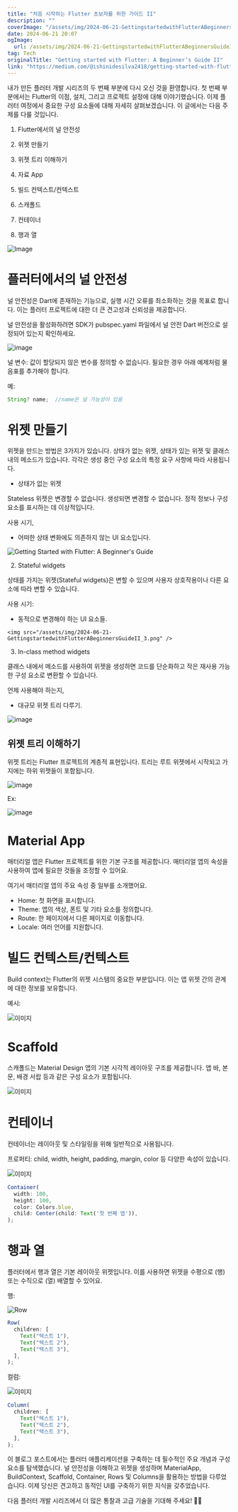 ```yaml
---
title: "처음 시작하는 Flutter 초보자를 위한 가이드 II"
description: ""
coverImage: "/assets/img/2024-06-21-GettingstartedwithFlutterABeginnersGuideII_0.png"
date: 2024-06-21 20:07
ogImage:
  url: /assets/img/2024-06-21-GettingstartedwithFlutterABeginnersGuideII_0.png
tag: Tech
originalTitle: "Getting started with Flutter: A Beginner’s Guide II"
link: "https://medium.com/@ishinidesilva2418/getting-started-with-flutter-a-beginners-guide-ii-2cbeaf9c4f79"
---
```


내가 만든 플러터 개발 시리즈의 두 번째 부분에 다시 오신 것을 환영합니다. 첫 번째 부분에서는 Flutter의 이점, 설치, 그리고 프로젝트 설정에 대해 이야기했습니다. 이제 플러터 여정에서 중요한 구성 요소들에 대해 자세히 살펴보겠습니다. 이 글에서는 다음 주제를 다룰 것입니다.

1. Flutter에서의 널 안전성

2. 위젯 만들기

3. 위젯 트리 이해하기

<div class="content-ad"></div>

4. 자료 App

5. 빌드 컨텍스트/컨텍스트

6. 스캐폴드

7. 컨테이너

<div class="content-ad"></div>

8. 행과 열

![Image](/assets/img/2024-06-21-GettingstartedwithFlutterABeginnersGuideII_0.png)

# 플러터에서의 널 안전성

널 안전성은 Dart에 존재하는 기능으로, 실행 시간 오류를 최소화하는 것을 목표로 합니다. 이는 플러터 프로젝트에 대한 더 큰 견고성과 신뢰성을 제공합니다.

<div class="content-ad"></div>

널 안전성을 활성화하려면 SDK가 pubspec.yaml 파일에서 널 안전 Dart 버전으로 설정되어 있는지 확인하세요.

![image](/assets/img/2024-06-21-GettingstartedwithFlutterABeginnersGuideII_1.png)

널 변수: 값이 할당되지 않은 변수를 정의할 수 없습니다. 필요한 경우 아래 예제처럼 물음표를 추가해야 합니다.

예:

<div class="content-ad"></div>

```js
String? name;  //name은 널 가능성이 있음
```

# 위젯 만들기

위젯을 만드는 방법은 3가지가 있습니다. 상태가 없는 위젯, 상태가 있는 위젯 및 클래스 내의 메소드가 있습니다. 각각은 생성 중인 구성 요소의 특정 요구 사항에 따라 사용됩니다.

- 상태가 없는 위젯

<div class="content-ad"></div>

Stateless 위젯은 변경할 수 없습니다. 생성되면 변경할 수 없습니다. 정적 정보나 구성 요소를 표시하는 데 이상적입니다.

사용 시기,

- 어떠한 상태 변화에도 의존하지 않는 UI 요소입니다.

![Getting Started with Flutter: A Beginner's Guide](/assets/img/2024-06-21-GettingstartedwithFlutterABeginnersGuideII_2.png)

<div class="content-ad"></div>

2. Stateful widgets

상태를 가지는 위젯(Stateful widgets)은 변할 수 있으며 사용자 상호작용이나 다른 요소에 따라 변할 수 있습니다.

사용 시기:

- 동적으로 변경해야 하는 UI 요소들.

<div class="content-ad"></div>

`<img src="/assets/img/2024-06-21-GettingstartedwithFlutterABeginnersGuideII_3.png" />`

3. In-class method widgets

클래스 내에서 메소드를 사용하여 위젯을 생성하면 코드를 단순화하고 작은 재사용 가능한 구성 요소로 변환할 수 있습니다.

언제 사용해야 하는지,

<div class="content-ad"></div>

- 대규모 위젯 트리 다루기.

![image](/assets/img/2024-06-21-GettingstartedwithFlutterABeginnersGuideII_4.png)

## 위젯 트리 이해하기

위젯 트리는 Flutter 프로젝트의 계층적 표현입니다. 트리는 루트 위젯에서 시작되고 가지에는 하위 위젯들이 포함됩니다.

<div class="content-ad"></div>

![image](/assets/img/2024-06-21-GettingstartedwithFlutterABeginnersGuideII_5.png)

Ex:

![image](/assets/img/2024-06-21-GettingstartedwithFlutterABeginnersGuideII_6.png)

# Material App

<div class="content-ad"></div>

매터리얼 앱은 Flutter 프로젝트를 위한 기본 구조를 제공합니다. 매터리얼 앱의 속성을 사용하여 앱에 필요한 것들을 조정할 수 있어요.

여기서 매터리얼 앱의 주요 속성 중 일부를 소개했어요.

- Home: 첫 화면을 표시합니다.
- Theme: 앱의 색상, 폰트 및 기타 요소를 정의합니다.
- Route: 한 페이지에서 다른 페이지로 이동합니다.
- Locale: 여러 언어를 지원합니다.

# 빌드 컨텍스트/컨텍스트

<div class="content-ad"></div>

Build context는 Flutter의 위젯 시스템의 중요한 부분입니다. 이는 앱 위젯 간의 관계에 대한 정보를 보유합니다.

예시:

![이미지](/assets/img/2024-06-21-GettingstartedwithFlutterABeginnersGuideII_7.png)

# Scaffold

<div class="content-ad"></div>

스캐폴드는 Material Design 앱의 기본 시각적 레이아웃 구조를 제공합니다. 앱 바, 본문, 배경 서랍 등과 같은 구성 요소가 포함됩니다.

![이미지](/assets/img/2024-06-21-GettingstartedwithFlutterABeginnersGuideII_8.png)

# 컨테이너

컨테이너는 레이아웃 및 스타일링을 위해 일반적으로 사용됩니다.

<div class="content-ad"></div>

프로퍼티: child, width, height, padding, margin, color 등 다양한 속성이 있습니다.

![이미지](/assets/img/2024-06-21-GettingstartedwithFlutterABeginnersGuideII_9.png)

```javascript
Container(
  width: 100,
  height: 100,
  color: Colors.blue,
  child: Center(child: Text('첫 번째 앱')),
);
```

# 행과 열

<div class="content-ad"></div>

플러터에서 행과 열은 기본 레이아웃 위젯입니다. 이를 사용하면 위젯을 수평으로 (행) 또는 수직으로 (열) 배열할 수 있어요.

행:

![Row](/assets/img/2024-06-21-GettingstartedwithFlutterABeginnersGuideII_10.png)

```js
Row(
  children: [
    Text("텍스트 1"),
    Text("텍스트 2"),
    Text("텍스트 3"),
  ],
);
```

<div class="content-ad"></div>

컬럼:

![이미지](/assets/img/2024-06-21-GettingstartedwithFlutterABeginnersGuideII_11.png)

```js
Column(
  children: [
    Text("텍스트 1"),
    Text("텍스트 2"),
    Text("텍스트 3"),
  ],
);
```

이 블로그 포스트에서는 플러터 애플리케이션을 구축하는 데 필수적인 주요 개념과 구성 요소를 탐색했습니다. 널 안전성을 이해하고 위젯을 생성하며 MaterialApp, BuildContext, Scaffold, Container, Rows 및 Columns을 활용하는 방법을 다루었습니다. 이제 당신은 견고하고 동적인 UI를 구축하기 위한 지식을 갖추었습니다.

<div class="content-ad"></div>

다음 플러터 개발 시리즈에서 더 많은 통찰과 고급 기술을 기대해 주세요! 🥳👏
